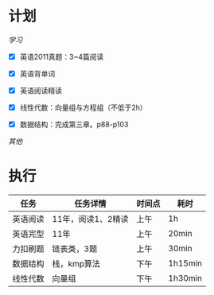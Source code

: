# **计划**
*学习*
- [x] 英语2011真题：3~4篇阅读
- [x] 英语背单词
- [x] 英语阅读精读

- [x] 线性代数：向量组与方程组（不低于2h）

- [x] 数据结构：完成第三章。p88-p103

*其他*


# **执行**

| 任务   | 任务详情        | 时间点 | 耗时      |
| ---- | ----------- | --- | ------- |
| 英语阅读 | 11年，阅读1、2精读 | 上午  | 1h      |
| 英语完型 | 11年         | 上午  | 20min   |
| 力扣刷题 | 链表类，3题      | 上午  | 30min   |
| 数据结构 | 栈，kmp算法     | 下午  | 1h15min |
| 线性代数 | 向量组         | 下午  | 1h30min |

